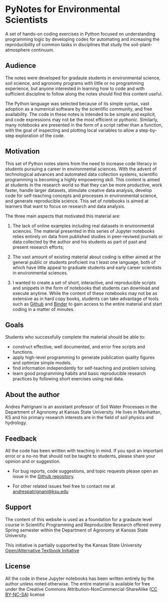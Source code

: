 # PyNotes for Environmental Scientists

A set of hands-on coding exercises in Python focused on understanding programming logic by developing codes for automating and increasing the reproducibility of common tasks in disciplines that study the soil-plant-atmosphere continuum.

## Audience 

The notes were developed for gradaute students in environmental science, soil science, and agronomy programs with little or no programming experience, but anyone interested in learning how to code and with sufficient discipline to follow along the notes should find this content useful. 

The Python language was selected because of its simple syntax, vast adoption as a numerical software by the scientific community, and free availability. The code in these notes is intended to be simple and explicit, and code expressions may not be the most efficient or *pythonic*. Similarly, many notebooks are presented in the form of a script rather than a function, with the goal of inspecting and plotting local variables to allow a step-by-step exploration of the code.


## Motivation

This set of Python notes stems from the need to increase code literacy in students pursuing a career in environmental sciences. With the advent of technological advances and automated data collection systems, scientific programming is becoming a highly empowering skill. This content is aimed at students in the research world so that they can be more productive, work faster, handle larger datasets, stimulate creative data analysis, develop code for self-teaching concepts and processes in environmental science, and generate reproducible science. This set of notebooks is aimed at learners that want to focus on research and data analysis. 

The three main aspects that motivated this material are:

1. The lack of online examples including real datasets in environmental sciences. The material presented in this series of Jupyter notebooks relies entirely on data from published studies in peer-reviwed journals or data collected by the author and his students as part of past and present research efforts;

2. The vast amount of existing material about coding is either aimed at the general public or students proficient ina t least one language, both of which have little appeal to graduate students and early career scientists in environmental sciences.

3. I wanted to create a set of short, interactive, and reproducible scripts and snippets in the form of notebooks that students can download and execute anytime. While the content of these notebooks may not be as extensive as in hard copy books, students can take advantage of tools such as [Github](https://github.com) and [Binder](https://mybinder.org) to gain access to the entire material and start coding in a matter of minutes.

## Goals

Students who successfully complete the material should be able to:

- construct effective, well documented, and error free scripts and functions.
- apply high-level programming to generate publication quality figures and optimize simple models.
- find information independently for self-teaching and problem solving.
- learn good programming habits and basic reproducible research practices by following short exercises using real data.


## About the author

Andres Patrignani is an assistant professor of Soil Water Processes in the Department of Agronomy at Kansas State University. He lives in Manhattan, KS and his primary research interests are in the field of soil physics and hydrology.


## Feedback

All the code has been written with teaching in mind. If you spot an important error or a no-no that should not be taught to students, please share your opinion and or suggestion.
- For bug reports, code suggestions, and topic requests please open an issue in the [Github repository](https://github.com/andres-patrignani/pynotes/issues).

- For other related issues feel free to contact me at andrespatrignani@ksu.edu


## Support

The content of this website is used as a foundation for a gradaute level course in Scientific Programming and Reproducible Research offered every Spring semester within the Department of Agronomy at Kansas State University.

This initiative is partially supported by the Kansas State University [Open/Alternative Textbook Initiative](https://www.lib.k-state.edu/open-textbook)


## License
All the code in these Jupyter notebooks has been written entirely by the author unless noted otherwise. The entire material is available for free under the Creative Commons Attribution-NonCommercial-ShareAlike ([CC BY-NC-SA](https://creativecommons.org/licenses/by-nc-sa/4.0/)) license
